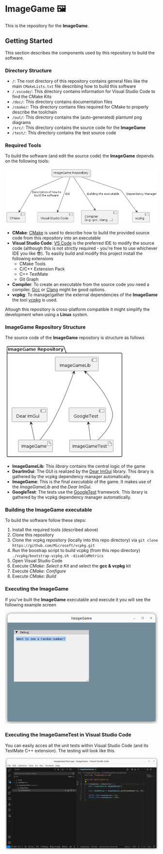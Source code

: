 # ImageGame 🖼

This is the repository for the **ImageGame**.

## Getting Started

This section describes the components used by this repository to build the software.

### Directory Structure

* `/`: The root directory of this repository contains general files like the main `CMakeLists.txt` file describing how to build this software
* `/.vscode/`: This directory contains information for Visual Studio Code to find the CMake Kits
* `/doc/`: This directory contains documentation files
* `/cmake/`: This directory contains files required for CMake to properly describe the toolchain
* `/out/`: This directory contains the (auto-generated) plantuml png diagrams
* `/src/`: This directory contains the source code for the **ImageGame**
* `/test/`: This directory contains the test source code

### Required Tools

To build the software (and edit the source code) the **ImageGame** depends on the following tools:

![RequiredTools](out/doc/RequiredTools/RequiredTools.png)

* **CMake**: [CMake](https://cmake.org/download/#latest) is used to describe how to build the provided source code from this repository into an executable
* **Visual Studio Code**: [VS Code](https://code.visualstudio.com/) is the preferred IDE to modify the source code (although this is not strictly required - you're free to use whichever IDE you like 😎). To easiliy build and modify this project install the following extensions
  * CMake Tools
  * C/C++ Extension Pack
  * C++ TestMate
  * Git Graph
* **Compiler**: To create an executable from the source code you need a compiler. [Gcc](https://gcc.gnu.org/) or [Clang](https://clang.llvm.org/) might be good options.
* **vcpkg**: To manage/gather the external dependencies of the **ImageGame** the tool [vcpkg](https://vcpkg.io/en/) is used.

Altough this repository is cross-platform compatible it might simplify the development when using a **Linux** system.

### ImageGame Repository Structure

The source code of the **ImageGame** repository is structure as follows

![RepositoryStructure](out/doc/RepositoryStructure/RepositoryStructure.png)

* **ImageGameLib**: This *library* contains the central logic of the game
* **DearImGui**: The GUI is realized by the [Dear ImGui](https://github.com/ocornut/imgui) library. This ibrary is gathered by the vcpkg dependency manager automatically.
* **ImageGame**: This is the final *executable* of the game. It makes use of the *ImageGameLib* and the *Dear ImGui*.
* **GoogleTest**: The tests use the [GoogleTest](https://github.com/google/googletest) framework. This ibrary is gathered by the vcpkg dependency manager automatically.

### Building the **ImageGame** executable

To build the software follow these steps:

1. Install the required tools (described above)
1. Clone this repository
1. Clone the vcpkg repository (locally into this repo directory) via
  `git clone https://github.com/Microsoft/vcpkg.git`
1. Run the boostrap script to build vcpkg (from this repo directory)
  `./vcpkg/bootstrap-vcpkg.sh -disableMetrics`
1. Open Visual Studio Code
1. Execute *CMake: Select a Kit* and select the **gcc & vcpkg** kit
1. Execute *CMake: Configure*
1. Execute *CMake: Build*

### Executing the **ImageGame**

If you've built the **ImageGame** executable and execute it you will see the following example screen

![ImageGame Screenshow](doc/ImageGameScreenshot.png)

### Executing the ImageGameTest in Visual Studio Code

You can easily acces all the unit tests within Visual Studio Code (and its TestMate C++ extension). The testing will look like this

![Test Execution Screenshot](doc/TestExecutionScreenshot.png)
